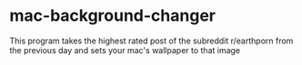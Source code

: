 # mac-background-changer
This program takes the highest rated post of the subreddit r/earthporn from the previous day and sets your mac's wallpaper to that image
